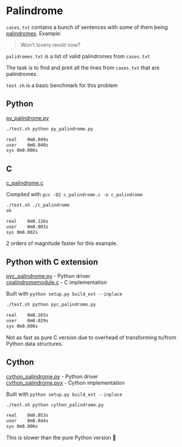 # Palindrome

`cases.txt` contains a bunch of sentences with some of them being [palindromes](https://en.wikipedia.org/wiki/Palindrome). Example: 
> Won’t lovers revolt now?

`palidromes.txt` is a list of valid palindromes from `cases.txt`

The task is to find and print all the lines from `cases.txt` that are palindromes.

`test.sh` is a basic benchmark for this problem

## Python

[py_palindrome.py](https://github.com/msztylko/python-extensions/blob/master/palindrome/py_palindrome.py)

```bash
./test.sh python py_palindrome.py                                               

real	0m0.049s
user	0m0.040s
sys	0m0.006s
```

## C

[c_palindrome.c](https://github.com/msztylko/python-extensions/blob/master/palindrome/c_palindrome.c)

Compiled with `gcc -O2 c_palindrome.c -o c_palindrome`

```bash
./test.sh ./c_palindrome                                                         
ok

real	0m0.126s
user	0m0.003s
sys	0m0.002s
```

2 orders of magnitude faster for this example.

## Python with C extension

[pyc_palindrome.py](https://github.com/msztylko/python-extensions/blob/master/palindrome/pyc_palindrome.py) - Python driver  
[cpalindromemodule.c](https://github.com/msztylko/python-extensions/blob/master/palindrome/cpalindromemodule.c) - C implementation  

Built with `python setup.py build_ext --inplace`

```bash
./test.sh python pyc_palindrome.py                                             

real	0m0.265s
user	0m0.029s
sys	0m0.006s
```

Not as fast as pure C version due to overhead of transforming to/from Python data structures.

## Cython

[cython_palindrome.py](https://github.com/msztylko/python-extensions/blob/master/palindrome/cython_palindrome.py) - Python driver  
[cython_palindrome.pyx](https://github.com/msztylko/python-extensions/blob/master/palindrome/cython_palindrome.pyx) - Cython implementation  

Built with `python setup.py build_ext --inplace`

```bash
./test.sh python cython_palindrome.py                                          

real	0m0.053s
user	0m0.044s
sys	0m0.006s
```

This is slower than the pure Python version 🤔

